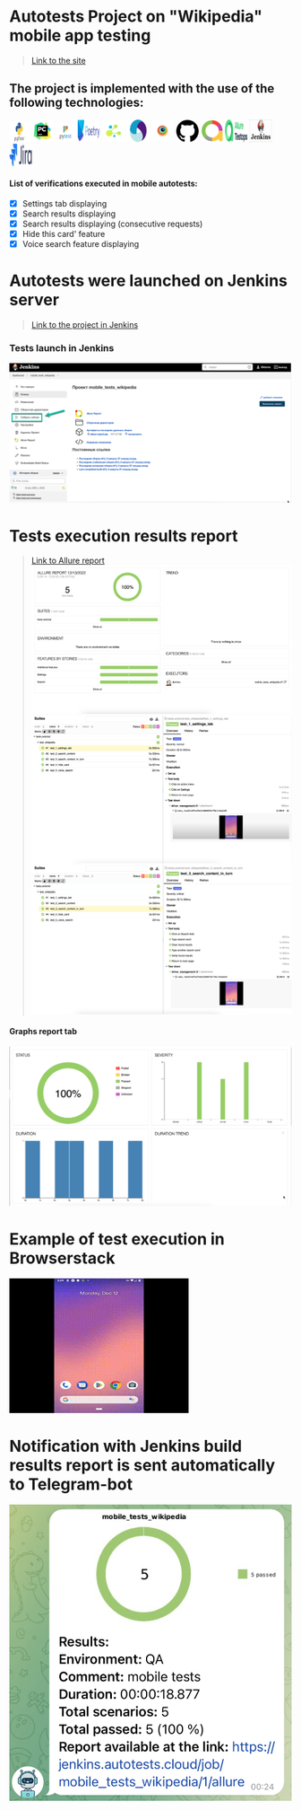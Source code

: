 # Autotests Project on "Wikipedia" mobile app testing
> <a target="_blank" href="https://www.wikipedia.org/">Link to the site</a>

## The project is implemented with the use of the following technologies:
<code><img title="Python" src="media/python.png" width="35"/></code>
<code><img title="Pycharm" src="media/pycharm.jpeg" width="40"/></code>
<code><img title="Pytest" src="media/pytest.png" width="35"/></code>
<code><img title="Poetry" src="media/Poetry.jpeg" width="40"/></code>
<code><img title="Selene" src="media/selene.png" width="40"/></code>
<code><img title="Appium" src="media/appium.png" width="40"/></code>
<code><img title="Browserstack" src="media/browserstack.jpeg" width="40"/></code>
<code><img title="Github" src="media/github.png" width="40"/></code>
<code><img title="Allure Report" src="media/allure_report.png" width="40"/></code>
<code><img title="Allure TestOps" src="media/allure_testops.jpeg" width="40"/></code>
<code><img title="Jenkins" src="media/jenkins_logo.jpeg" width="40"/></code>
<code><img title="Jira" src="media/jira_logo.jpeg" width="40"/></code>

#### List of verifications executed in mobile autotests:
- [x] Settings tab displaying
- [x] Search results displaying
- [x] Search results displaying (consecutive requests)
- [x] Hide this card' feature
- [x] Voice search feature displaying

# Autotests were launched on Jenkins server
> <a target="_blank" href="https://jenkins.autotests.cloud/job/mobile_tests_wikipedia/">Link to the project in Jenkins</a>

### Tests launch in Jenkins
![This is an image](media/Jenkins_mobile.png)

# Tests execution results report
> <a target="_blank" href="https://jenkins.autotests.cloud/job/mobile_tests_wikipedia/1/allure/">Link to Allure report</a>
![This is an image](media/allure_report_main_mobile.png)
![This is an image](media/allure_TC_mobile.png)
![This is an image](media/allure_TC_mobile2.png)

#### Graphs report tab
![This is an image](media/graphs_mobile.png)

<a name="Video"></a>
# Example of test execution in Browserstack
![](media/video1.gif)

# Notification with Jenkins build results report is sent automatically to Telegram-bot
![This is an image](media/telegram.jpg)
